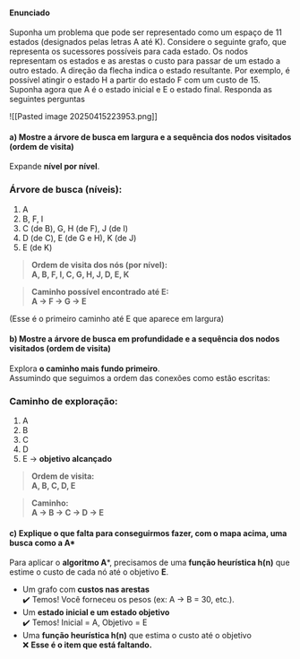 #### Enunciado
Suponha um problema que pode ser representado como um espaço de 11 estados (designados pelas letras A até K). Considere o seguinte grafo, que representa os sucessores possíveis para cada estado. Os nodos representam os estados e as arestas o custo para passar de um estado a outro estado. A direção da flecha indica o estado resultante. Por exemplo, é possível atingir o estado H a partir do estado F com um custo de 15. Suponha agora que A é o estado inicial e E o estado final. Responda as seguintes perguntas

![[Pasted image 20250415223953.png]]
#### a) Mostre a árvore de busca em largura e a sequência dos nodos visitados (ordem de visita) 
Expande **nível por nível**.

### **Árvore de busca (níveis):**

1. A
2. B, F, I
3. C (de B), G, H (de F), J (de I)
4. D (de C), E (de G e H), K (de J)
5. E (de K)

> **Ordem de visita dos nós (por nível):**  
> **A, B, F, I, C, G, H, J, D, E, K**

> **Caminho possível encontrado até E:**  
> **A → F → G → E**

(Esse é o primeiro caminho até E que aparece em largura)
#### b) Mostre a árvore de busca em profundidade e a sequência dos nodos visitados (ordem de visita) 
Explora **o caminho mais fundo primeiro**.  
Assumindo que seguimos a ordem das conexões como estão escritas:

### Caminho de exploração:

1. A
2. B
3. C
4. D
5. E → **objetivo alcançado**

> **Ordem de visita:**  
> **A, B, C, D, E**

> **Caminho:**  
> **A → B → C → D → E**
#### c) Explique o que falta para conseguirmos fazer, com o mapa acima, uma busca como a A*
Para aplicar o **algoritmo A***, precisamos de uma **função heurística h(n)** que estime o custo de cada nó até o objetivo **E**.

- Um grafo com **custos nas arestas**  
    ✔️ Temos! Você forneceu os pesos (ex: A → B = 30, etc.).
- Um **estado inicial e um estado objetivo**  
    ✔️ Temos! Inicial = A, Objetivo = E
- Uma **função heurística h(n)** que estima o custo até o objetivo  
    ❌ **Esse é o item que está faltando.**
